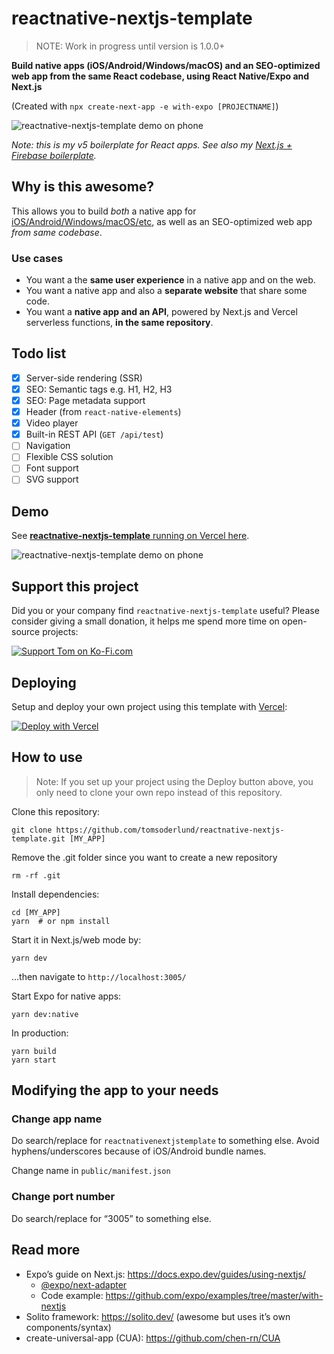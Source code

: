 # reactnative-nextjs-template

> NOTE: Work in progress until version is 1.0.0+

**Build native apps (iOS/Android/Windows/macOS) and an SEO-optimized web app from the same React codebase, using React Native/Expo and Next.js**

(Created with `npx create-next-app -e with-expo [PROJECTNAME]`)

![reactnative-nextjs-template demo on phone](docs/github_preview.jpg)

_Note: this is my v5 boilerplate for React apps. See also my [Next.js + Firebase boilerplate](https://github.com/tomsoderlund/nextjs-pwa-firebase-boilerplate)._

## Why is this awesome?

This allows you to build _both_ a native app for [iOS/Android/Windows/macOS/etc](https://reactnative.dev/docs/out-of-tree-platforms), as well as an SEO-optimized web app _from same codebase_.

### Use cases

- You want a the **same user experience** in a native app and on the web.
- You want a native app and also a **separate website** that share some code.
- You want a **native app and an API**, powered by Next.js and Vercel serverless functions, **in the same repository**.

## Todo list

- [X] Server-side rendering (SSR)
- [X] SEO: Semantic tags e.g. H1, H2, H3
- [X] SEO: Page metadata support
- [X] Header (from `react-native-elements`)
- [X] Video player
- [x] Built-in REST API (`GET /api/test`)
- [ ] Navigation
- [ ] Flexible CSS solution
- [ ] Font support
- [ ] SVG support

## Demo

See [**reactnative-nextjs-template** running on Vercel here](https://reactnativenextjstemplate.vercel.app/).

![reactnative-nextjs-template demo on phone](docs/demo.jpg)

## Support this project

Did you or your company find `reactnative-nextjs-template` useful? Please consider giving a small donation, it helps me spend more time on open-source projects:

[![Support Tom on Ko-Fi.com](https://www.tomsoderlund.com/ko-fi_tomsoderlund_50.png)](https://ko-fi.com/tomsoderlund)

## Deploying

Setup and deploy your own project using this template with [Vercel](https://vercel.com):

[![Deploy with Vercel](https://vercel.com/button)](https://vercel.com/import/git?s=https%3A%2F%2Fgithub.com%2Ftomsoderlund%2Freactnative-nextjs-template&env=NEXT_PUBLIC_FIREBASE_API_KEY&envDescription=Enter%20your%20public%20Firebase%20API%20Key&envLink=https://github.com/tomsoderlund/reactnative-nextjs-template#deploying-with-vercel)

## How to use

> Note: If you set up your project using the Deploy button above, you only need to clone your own repo instead of this repository.

Clone this repository:

    git clone https://github.com/tomsoderlund/reactnative-nextjs-template.git [MY_APP]

Remove the .git folder since you want to create a new repository

    rm -rf .git

Install dependencies:

    cd [MY_APP]
    yarn  # or npm install

Start it in Next.js/web mode by:

    yarn dev

…then navigate to `http://localhost:3005/`

Start Expo for native apps:

	yarn dev:native

In production:

    yarn build
    yarn start

## Modifying the app to your needs

### Change app name

Do search/replace for `reactnativenextjstemplate` to something else. Avoid hyphens/underscores because of iOS/Android bundle names.

Change name in `public/manifest.json`

### Change port number

Do search/replace for “3005” to something else.

## Read more

- Expo’s guide on Next.js: https://docs.expo.dev/guides/using-nextjs/
    - [@expo/next-adapter](https://github.com/expo/expo-cli/tree/main/packages/next-adapter)
    - Code example: https://github.com/expo/examples/tree/master/with-nextjs
- Solito framework: https://solito.dev/ (awesome but uses it’s own components/syntax)
- create-universal-app (CUA): https://github.com/chen-rn/CUA
